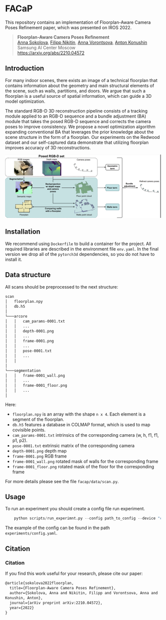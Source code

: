 # FACaP

This repository contains an implementation of Floorplan-Aware Camera Poses Refinement paper, which was presented on 
IROS 2022. 

> **Floorplan-Aware Camera Poses Refinement**<br>
> [Anna Sokolova](https://scholar.google.ru/citations?hl=en&user=0Pcv9G4AAAAJ),
> [Filipp Nikitin](https://scholar.google.com/citations?user=DOljaG8AAAAJ&hl=en),
> [Anna Vorontsova](https://github.com/highrut),
> [Anton Konushin](https://scholar.google.com/citations?user=ZT_k-wMAAAAJ)
> <br>
> Samsung AI Center Moscow <br>
> https://arxiv.org/abs/2210.04572

## Introduction


For many indoor scenes, there exists an image of a technical
floorplan that contains information about the geometry and 
main structural elements of the scene, such as walls, 
partitions, and doors. We argue that such a floorplan is 
a useful source of spatial information, which can guide 
a 3D model optimization.

The standard RGB-D 3D reconstruction pipeline consists of
a tracking module applied to an RGB-D sequence and a bundle
adjustment (BA) module that takes the posed RGB-D sequence and
corrects the camera poses to improve consistency. We propose
a novel optimization algorithm expanding conventional BA that
leverages the prior knowledge about the scene structure in
the form of a floorplan. Our experiments on the Redwood
dataset and our self-captured data demonstrate that utilizing
floorplan improves accuracy of 3D reconstructions.

![](imgs/pipeline.png)


## Installation

We recommend using `Dockerfile` to build a container for the project. 
All required libraries are described in the environment file `env.yaml`. In the final version
we drop all of the `pytorch3d` dependencies, so you do not have to install it. 

## Data structure
All scans should be preprocessed to the next structure:
```
scan
│   floorplan.npy
│   db.h5
│
└───arcore
│   │   cam_params-0001.txt
│   │   ...
│   │   depth-0001.png
│   │   ...
│   │   frame-0001.png
│   │   ...
│   │   pose-0001.txt
│   │   ...
│   │
│
└───segmentation
│   │   frame-0001_wall.png
│   │   ...
│   │   frame-0001_floor.png
│   │   ...
│  

```

Here:
- `floorplan.npy` is an array with the shape `n x 4`. Each element is a segment of the floorplan.
- `db.h5` features a database in COLMAP format, which is used to map covisible points. 
- `cam_params-0001.txt` intrinsics of the corresponding camera (w, h, f1, f1, p1, p2).
- `pose-0001.txt` extrinsic matrix of the corresponding camera
- `depth-0001.png` depth map
- `frame-0001.png` RGB frame
- `frame-0001_wall.png` rotated mask of walls for the corresponding frame
- `frame-0001_floor.png` rotated mask of the floor for the corresponding frame

For more details please see the file `facap/data/scan.py`.

## Usage

To run an experiment you should create a config file run experiment. 

```python
    python scripts/run_experimnt.py --config path_to_config --device "cuda:0"
```

The example of the config can be found in the path `experiments/config.yaml`.

## Citation

### Citation

If you find this work useful for your research, please cite our paper:
```
@article{sokolova2022floorplan,
  title={Floorplan-Aware Camera Poses Refinement},
  author={Sokolova, Anna and Nikitin, Filipp and Vorontsova, Anna and Konushin, Anton},
  journal={arXiv preprint arXiv:2210.04572},
  year={2022}
}
```

